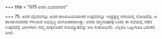 +++
title = "075 ಅವರ ವಿಭವವನವರ"

+++
75. ಅವರ ವೈಭವವನ್ನೂ ಅವರ ರಾಜಸೂಯಯಾಗದ ಉತ್ಸವವನ್ನೂ ಇಂದ್ರಪ್ರಸ್ಥ ನಗರಿಯಲ್ಲಿ ನೋಡಿದೆವು. ಆ ಪಾಂಡುನಂದನರು ಗಳಿಸಿರುವ ಅಭಿವೃದ್ಧಿ ಮನೋಹರವಾಗಿತ್ತು. ಅವರು ಹಸ್ತಿನಾಪುರಕ್ಕೆ ಬಂದು ಈ ಸಭೆಯಲ್ಲಿ ನಡೆವ ಉತ್ಸವದಲ್ಲಿ ಭಾಗಿಗಳಾಗಿ ನಮ್ಮ ಮಕ್ಕಳೊಡನೆ ಸುಖದ್ಯೂತವನ್ನು ಆಡಿ ಸಂತೋಷಿಸಲಿ. ಎಲ್ಲರೂ ಒಟ್ಟುಗೂಡಿ ಬದುಕಲಿ. ಎಂದ.